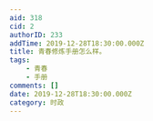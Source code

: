 ```yaml
---
aid: 318
cid: 2
authorID: 233
addTime: 2019-12-28T18:30:00.000Z
title: 青春修炼手册怎么样。
tags:
    - 青春
    - 手册
comments: []
date: 2019-12-28T18:30:00.000Z
category: 时政
---
```



